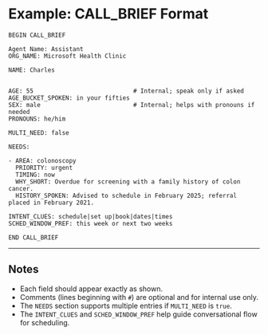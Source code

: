 # Example: CALL_BRIEF Format

```
BEGIN CALL_BRIEF

Agent Name: Assistant  
ORG_NAME: Microsoft Health Clinic  

NAME: Charles


AGE: 55                            # Internal; speak only if asked  
AGE_BUCKET_SPOKEN: in your fifties  
SEX: male                          # Internal; helps with pronouns if needed  
PRONOUNS: he/him  

MULTI_NEED: false  

NEEDS:

- AREA: colonoscopy  
  PRIORITY: urgent  
  TIMING: now  
  WHY_SHORT: Overdue for screening with a family history of colon cancer.  
  HISTORY_SPOKEN: Advised to schedule in February 2025; referral placed in February 2021.  

INTENT_CLUES: schedule|set up|book|dates|times  
SCHED_WINDOW_PREF: this week or next two weeks  

END CALL_BRIEF
```

---

## Notes

* Each field should appear exactly as shown.
* Comments (lines beginning with `#`) are optional and for internal use only.
* The `NEEDS` section supports multiple entries if `MULTI_NEED` is `true`.
* The `INTENT_CLUES` and `SCHED_WINDOW_PREF` help guide conversational flow for scheduling.